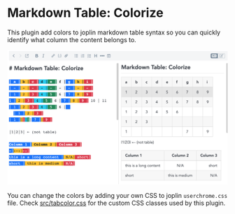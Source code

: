 # Markdown Table: Colorize

This plugin add colors to joplin markdown table syntax so you can quickly identify what column the content belongs to. 

![Preview v1.0.0](docs/preview-v1.0.0.png)

You can change the colors by adding your own CSS to joplin `userchrome.css` file.
Check [src/tabcolor.css](src/tabcolor.css) for the custom CSS classes used by this plugin.

